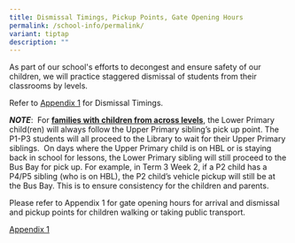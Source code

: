 ```yaml
---
title: Dismissal Timings, Pickup Points, Gate Opening Hours
permalink: /school-info/permalink/
variant: tiptap
description: ""
---
```

<p>As part of our school's efforts to decongest and ensure safety of our children, we will practice staggered dismissal of students from their classrooms by levels.</p><p>Refer to <u>Appendix 1</u> for Dismissal Timings.</p><p></p><p><strong><em>NOTE</em></strong>:&nbsp; For <strong><u>families with children from across levels</u></strong>, the Lower Primary child(ren) will always follow the Upper Primary sibling’s pick up point. The P1-P3 students will all proceed to the Library to wait for their Upper Primary siblings.&nbsp; On days where the Upper Primary child is on HBL or is staying back in school for lessons, the Lower Primary sibling will still proceed to the Bus Bay for pick up. For example, in Term 3 Week 2, if a P2 child has a P4/P5 sibling (who is on HBL), the P2 child’s vehicle pickup will still be at the Bus Bay. This is to ensure consistency for the children and parents.</p><p>Please refer to Appendix 1 for gate opening hours for arrival and dismissal and pickup points for children walking or taking public transport.</p><p><a href="/files/Appendix_1_Jan_2024_Gate_Opening_hours_Arrival_Dismissal.pdf" rel="noopener noreferrer nofollow" target="_blank">Appendix 1</a></p>